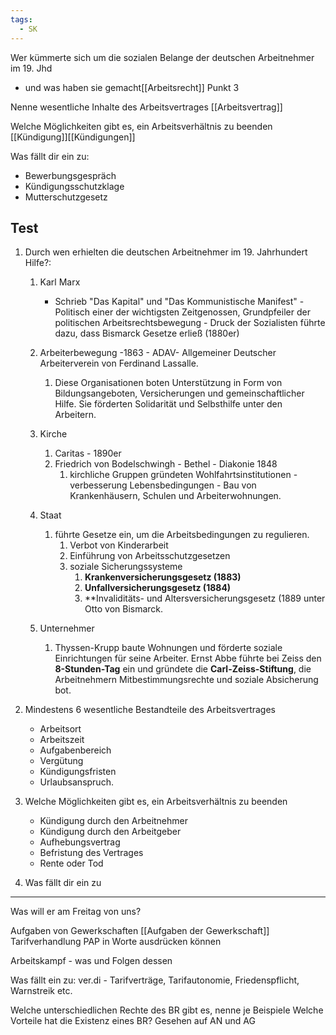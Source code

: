 ```yaml
---
tags:
  - SK
---
```


Wer kümmerte sich um die sozialen Belange der deutschen Arbeitnehmer im 19. Jhd
- und was haben sie gemacht[[Arbeitsrecht]] Punkt 3

Nenne wesentliche Inhalte des Arbeitsvertrages
[[Arbeitsvertrag]]

Welche Möglichkeiten gibt es, ein Arbeitsverhältnis zu beenden
[[Kündigung]][[Kündigungen]]

Was fällt dir ein zu:
- Bewerbungsgespräch 
- Kündigungsschutzklage
- Mutterschutzgesetz

Test
---
1. Durch wen erhielten die deutschen Arbeitnehmer im 19. Jahrhundert Hilfe?: 
	1. Karl Marx 
		- Schrieb "Das Kapital" und "Das Kommunistische Manifest" - Politisch einer der wichtigsten Zeitgenossen, Grundpfeiler der politischen Arbeitsrechtsbewegung - Druck der Sozialisten führte dazu, dass Bismarck Gesetze erließ (1880er)
	1. Arbeiterbewegung -1863 - ADAV- Allgemeiner Deutscher Arbeiterverein von Ferdinand Lassalle.
		1.   Diese Organisationen boten Unterstützung in Form von Bildungsangeboten, Versicherungen und gemeinschaftlicher Hilfe. Sie förderten Solidarität und Selbsthilfe unter den Arbeitern.
	2. Kirche   
		1. Caritas - 1890er
		2. Friedrich von Bodelschwingh - Bethel - Diakonie 1848
			1. kirchliche Gruppen gründeten Wohlfahrtsinstitutionen - verbesserung Lebensbedingungen - Bau von Krankenhäusern, Schulen und Arbeiterwohnungen.
	3. Staat  
		1. führte Gesetze ein, um die Arbeitsbedingungen zu regulieren.
			1.  Verbot von Kinderarbeit
			2. Einführung von Arbeitsschutzgesetzen 
			3. soziale Sicherungssysteme 
				1. **Krankenversicherungsgesetz (1883)**
				2. **Unfallversicherungsgesetz (1884)**
				3. **Invaliditäts- und Altersversicherungsgesetz (1889
	unter Otto von Bismarck.

	7. Unternehmer
		1. Thyssen-Krupp baute Wohnungen und förderte soziale Einrichtungen für seine Arbeiter. Ernst Abbe führte bei Zeiss den **8-Stunden-Tag** ein und gründete die **Carl-Zeiss-Stiftung**, die Arbeitnehmern Mitbestimmungsrechte und soziale Absicherung bot.


1. Mindestens 6 wesentliche Bestandteile des Arbeitsvertrages
	- Arbeitsort
	- Arbeitszeit
	- Aufgabenbereich
	- Vergütung
	- Kündigungsfristen
	- Urlaubsanspruch.



2. Welche Möglichkeiten gibt es, ein Arbeitsverhältnis zu beenden
	- Kündigung durch den Arbeitnehmer 
	- Kündigung durch den Arbeitgeber
	- Aufhebungsvertrag
	- Befristung des Vertrages
	- Rente oder Tod



3. Was fällt dir ein zu


--- 


Was will er am Freitag von uns?

Aufgaben von Gewerkschaften
[[Aufgaben der Gewerkschaft]]
Tarifverhandlung PAP in Worte ausdrücken können

Arbeitskampf - was und Folgen dessen

Was fällt ein zu: ver.di - Tarifverträge, Tarifautonomie, Friedenspflicht, Warnstreik etc.





Welche unterschiedlichen Rechte des BR gibt es, nenne je Beispiele
Welche Vorteile hat die Existenz eines BR? Gesehen auf AN und AG